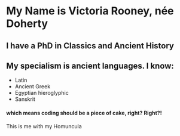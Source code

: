 # My Name is Victoria Rooney, née Doherty
## I have a PhD in Classics and Ancient History

## My specialism is ancient languages. I know:

- Latin
- Ancient Greek
- Egyptian hieroglyphic
- Sanskrit

#### which means coding should be a piece of cake, right? Right?!


This is me with my Homuncula

